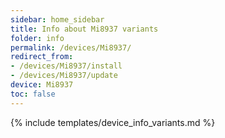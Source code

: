 ```yaml
---
sidebar: home_sidebar
title: Info about Mi8937 variants
folder: info
permalink: /devices/Mi8937/
redirect_from:
- /devices/Mi8937/install
- /devices/Mi8937/update
device: Mi8937
toc: false
---
```

{% include templates/device_info_variants.md %}
